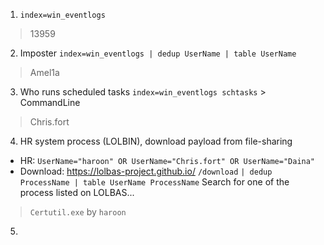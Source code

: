 1. `index=win_eventlogs`
> 13959

2. Imposter
`index=win_eventlogs | dedup UserName | table UserName`
> Amel1a

3. Who runs scheduled tasks
`index=win_eventlogs schtasks` > CommandLine
> Chris.fort

4. HR system process (LOLBIN), download payload from file-sharing
- HR: `UserName="haroon" OR UserName="Chris.fort" OR UserName="Daina"`
- Download: https://lolbas-project.github.io/ `/download`
`| dedup ProcessName | table UserName ProcessName`
Search for one of the process listed on LOLBAS...
> `Certutil.exe` by `haroon`

5. 
